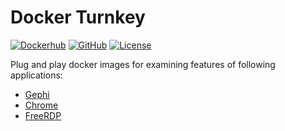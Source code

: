 # Docker Turnkey

[![Dockerhub](https://img.shields.io/badge/docker--hub-turnkey-blue)](https://hub.docker.com/repository/docker/atb00ker/docker-turnkey)
[![GitHub](https://img.shields.io/badge/Github-turnkey-success)](https://github.com/atb00ker/docker-turnkey)
[![License](https://img.shields.io/github/license/atb00ker/docker-turnkey)](https://github.com/atb00ker/docker-turnkey/blob/master/LICENSE)

Plug and play docker images for examining features of following applications:

- [Gephi](https://github.com/atb00ker/docker-turnkey/blob/master/gephi/README.md)
- [Chrome](https://github.com/atb00ker/docker-turnkey/blob/master/chrome/README.md)
- [FreeRDP](https://github.com/atb00ker/docker-turnkey/blob/master/freerdp/README.md)
